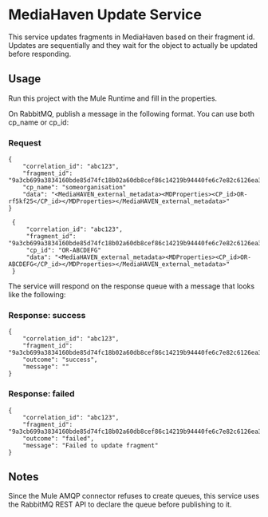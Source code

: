 # MediaHaven Update Service
This service updates fragments in MediaHaven based on their fragment id. Updates are sequentially and they wait for the object to actually be updated before responding.

## Usage
Run this project with the Mule Runtime and fill in the properties.

On RabbitMQ, publish a message in the following format. You can use both cp_name or cp_id:
### Request
```
{
    "correlation_id": "abc123",
    "fragment_id": "9a3cb699a3834160bde85d74fc18b02a60db8cef86c14219b94440fe6c7e82c6126ea398274e44b0be193d76aacec50",
    "cp_name": "someorganisation"
    "data": "<MediaHAVEN_external_metadata><MDProperties><CP_id>OR-rf5kf25</CP_id></MDProperties></MediaHAVEN_external_metadata>"
}
```

```
 {
     "correlation_id": "abc123",
     "fragment_id": "9a3cb699a3834160bde85d74fc18b02a60db8cef86c14219b94440fe6c7e82c6126ea398274e44b0be193d76aacec50",
     "cp_id": "OR-ABCDEFG"
     "data": "<MediaHAVEN_external_metadata><MDProperties><CP_id>OR-ABCDEFG</CP_id></MDProperties></MediaHAVEN_external_metadata>"
 }
 ```

The service will respond on the response queue with a message that looks like the following:
### Response: success
```
{
	"correlation_id": "abc123",
	"fragment_id": "9a3cb699a3834160bde85d74fc18b02a60db8cef86c14219b94440fe6c7e82c6126ea398274e44b0be193d76aacec50",
	"outcome": "success",
	"message": ""
}
```

### Response: failed
```
{
	"correlation_id": "abc123",
	"fragment_id": "9a3cb699a3834160bde85d74fc18b02a60db8cef86c14219b94440fe6c7e82c6126ea398274e44b0be193d76aacec50",
	"outcome": "failed",
	"message": "Failed to update fragment"
}
```

## Notes
Since the Mule AMQP connector refuses to create queues, this service uses the RabbitMQ REST API to declare the queue before publishing to it.
